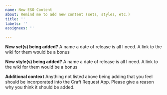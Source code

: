 ```yaml
---
name: New ESO Content
about: Remind me to add new content (sets, styles, etc.)
title: ''
labels: ''
assignees: ''

---
```


**New set(s) being added?**
A name a date of release is all I need. A link to the wiki for them would be a bonus

**New style(s) being added?**
A name a date of release is all I need. A link to the wiki for them would be a bonus

**Additional context**
Anything not listed above being adding that you feel should be incorporated into the Craft Request App. Please give a reason why you think it should be added.
